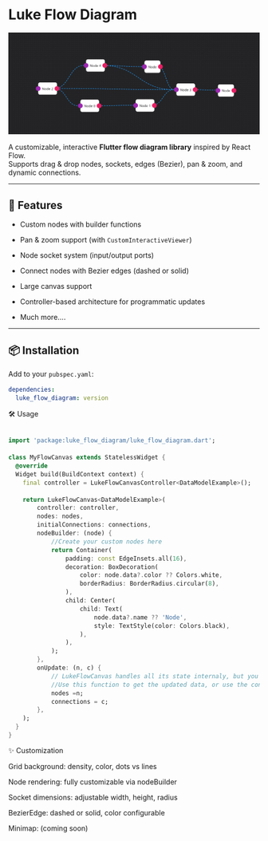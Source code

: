 # Luke Flow Diagram

![alt text](screenshots/01.png)

A customizable, interactive **Flutter flow diagram library** inspired by React Flow.  
Supports drag & drop nodes, sockets, edges (Bezier), pan & zoom, and dynamic connections.

---

## 🚀 Features

- Custom nodes with builder functions
- Pan & zoom support (with `CustomInteractiveViewer`)
- Node socket system (input/output ports)
- Connect nodes with Bezier edges (dashed or solid)
- Large canvas support
- Controller-based architecture for programmatic updates

- Much more....

---

## 📦 Installation

Add to your `pubspec.yaml`:

```yaml
dependencies:
  luke_flow_diagram: version
```

🛠️ Usage

```dart

import 'package:luke_flow_diagram/luke_flow_diagram.dart';

class MyFlowCanvas extends StatelessWidget {
  @override
  Widget build(BuildContext context) {
    final controller = LukeFlowCanvasController<DataModelExample>();
    
    return LukeFlowCanvas<DataModelExample>(
        controller: controller,
        nodes: nodes,
        initialConnections: connections,
        nodeBuilder: (node) {
            //Create your custom nodes here
            return Container(
                padding: const EdgeInsets.all(16),
                decoration: BoxDecoration(
                    color: node.data?.color ?? Colors.white,
                    borderRadius: BorderRadius.circular(8),
                ),
                child: Center(
                    child: Text(
                        node.data?.name ?? 'Node',
                        style: TextStyle(color: Colors.black),
                    ),
                ),
            );
        },
        onUpdate: (n, c) {
            // LukeFlowCanvas handles all its state internaly, but you can
            //Use this function to get the updated data, or use the controller.
            nodes =n;
            connections = c;
        },
    );
  }
}

```

✨ Customization

Grid background: density, color, dots vs lines

Node rendering: fully customizable via nodeBuilder

Socket dimensions: adjustable width, height, radius

BezierEdge: dashed or solid, color configurable

Minimap: (coming soon)